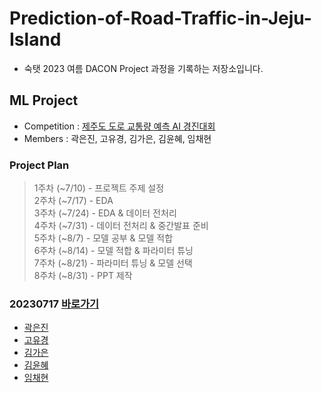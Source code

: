 # Prediction-of-Road-Traffic-in-Jeju-Island
- 숙탯 2023 여름 DACON Project 과정을 기록하는 저장소입니다.


## ML Project
- Competition : [제주도 도로 교통량 예측 AI 경진대회](https://dacon.io/competitions/official/235985/overview/description)
- Members : 곽은진, 고유경, 김가은, 김윤혜, 임채현

### Project Plan
> 1주차 (~7/10) - 프로젝트 주제 설정  
> 2주차 (~7/17) - EDA  
> 3주차 (~7/24) - EDA & 데이터 전처리    
> 4주차 (~7/31) - 데이터 전처리 & 중간발표 준비  
> 5주차 (~8/7) - 모델 공부 & 모델 적합  
> 6주차 (~8/14) - 모델 적합 & 파라미터 튜닝  
> 7주차 (~8/21) - 파라미터 튜닝 & 모델 선택  
> 8주차 (~8/31) - PPT 제작  


### 20230717  [바로가기](https://github.com/eunjin413/Prediction-of-Road-Traffic-in-Jeju-Island/tree/main/0717)
- [곽은진](https://github.com/eunjin413/Prediction-of-Road-Traffic-in-Jeju-Island/blob/main/0717/jeju_EDA.ipynb)
- [고유경]()
- [김가은]()
- [김윤혜]()
- [임채현](https://github.com/eunjin413/Prediction-of-Road-Traffic-in-Jeju-Island/blob/main/0717/summer_project_EDA.ipynb)
